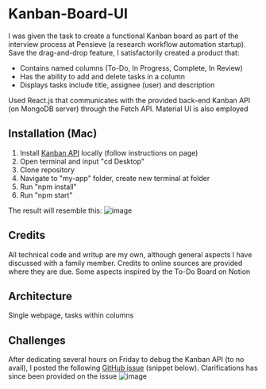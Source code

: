 # Kanban-Board-UI
I was given the task to create a functional Kanban board as part of the interview process at Pensieve (a research workflow automation startup). Save the drag-and-drop feature, I satisfactorily created a product that:

- Contains named columns (To-Do, In Progress, Complete, In Review)
- Has the ability to add and delete tasks in a column
- Displays tasks include title, assignee (user) and description

Used React.js that communicates with the provided back-end Kanban API (on MongoDB server) through the Fetch API. Material UI is also employed

## Installation (Mac)
1. Install [Kanban API](https://github.com/Garrett-Freddo/kanban-api) locally (follow instructions on page)
2. Open terminal and input "cd Desktop"
3. Clone repository
4. Navigate to "my-app" folder, create new terminal at folder
5. Run "npm install"
6. Run "npm start"

The result will resemble this:
![image](https://user-images.githubusercontent.com/43073270/122647397-1224d980-d0f2-11eb-95db-33fc386777a4.png)

## Credits
All technical code and writup are my own, although general aspects I have discussed with a family member. Credits to online sources are provided where they are due.
Some aspects inspired by the To-Do Board on Notion

## Architecture
Single webpage, tasks within columns

## Challenges
After dedicating several hours on Friday to debug the Kanban API (to no avail), I posted the following [GitHub issue](https://github.com/Garrett-Freddo/kanban-api/issues/1) (snippet below). Clarifications has since been provided on the issue
![image](https://user-images.githubusercontent.com/43073270/122647681-6f6d5a80-d0f3-11eb-9cfc-fa50151757d9.png)
